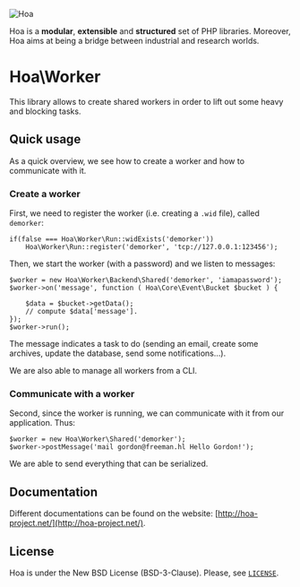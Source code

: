 ![Hoa](http://static.hoa-project.net/Image/Hoa_small.png)

Hoa is a **modular**, **extensible** and **structured** set of PHP libraries.
Moreover, Hoa aims at being a bridge between industrial and research worlds.

# Hoa\Worker

This library allows to create shared workers in order to lift out some heavy and
blocking tasks.

## Quick usage

As a quick overview, we see how to create a worker and how to communicate with
it.

### Create a worker

First, we need to register the worker (i.e. creating a `.wid` file), called
`demorker`:

    if(false === Hoa\Worker\Run::widExists('demorker'))
        Hoa\Worker\Run::register('demorker', 'tcp://127.0.0.1:123456');

Then, we start the worker (with a password) and we listen to messages:

    $worker = new Hoa\Worker\Backend\Shared('demorker', 'iamapassword');
    $worker->on('message', function ( Hoa\Core\Event\Bucket $bucket ) {

        $data = $bucket->getData();
        // compute $data['message'].
    });
    $worker->run();

The message indicates a task to do (sending an email, create some archives,
update the database, send some notifications…).

We are also able to manage all workers from a CLI.

### Communicate with a worker

Second, since the worker is running, we can communicate with it from our
application. Thus:

    $worker = new Hoa\Worker\Shared('demorker');
    $worker->postMessage('mail gordon@freeman.hl Hello Gordon!');

We are able to send everything that can be serialized.

## Documentation

Different documentations can be found on the website:
[http://hoa-project.net/](http://hoa-project.net/).

## License

Hoa is under the New BSD License (BSD-3-Clause). Please, see
[`LICENSE`](http://hoa-project.net/LICENSE).
